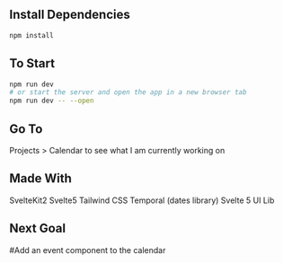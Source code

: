 ## Install Dependencies
```bash
npm install
```
## To Start
```bash
npm run dev
# or start the server and open the app in a new browser tab
npm run dev -- --open
```
## Go To
Projects > Calendar to see what I am currently working on

## Made With
SvelteKit2
Svelte5 
Tailwind CSS
Temporal (dates library)
Svelte 5 UI Lib

## Next Goal
#Add an event component to the calendar 


